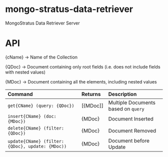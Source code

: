 # mongo-stratus-data-retriever
MongoStratus Data Retriever Server

# API
{cName} -> Name of the Collection

{QDoc} -> Document containing only root fields (i.e. does not include fields with nested values)

{MDoc} -> Document containing all the elements, including nested values


| Command | Returns | Description |
| :------ | :------ | :---------- |
| `get{CName} (query: {QDoc})` | [{MDoc]] | Multiple Documents based on `query` |
| `insert{CName} (doc: {MDoc})` | {MDoc} | Document Inserted |
| `delete{CName} (filter: {QDoc})` | {MDoc} | Document Removed |
| `update{CName} (filter: {QDoc}, update: {MDoc))` | {MDoc} | Document before Update |
